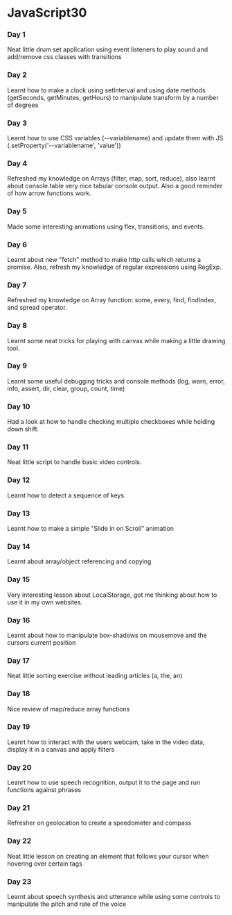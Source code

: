 # JavaScript30

### Day 1

Neat little drum set application using event listeners to play sound and add/remove css classes with transitions

### Day 2

Learnt how to make a clock using setInterval and using date methods (getSeconds, getMinutes, getHours) to manipulate transform by a number of degrees

### Day 3

Learnt how to use CSS variables (--variablename) and update them with JS (.setProperty('--variablename', 'value'))

### Day 4

Refreshed my knowledge on Arrays (filter, map, sort, reduce), also learnt about console.table very nice tabular console output. Also a good reminder of how arrow functions work.

### Day 5

Made some interesting animations using flex, transitions, and events.

### Day 6

Learnt about new "fetch" method to make http calls which returns a promise. Also, refresh my knowledge of regular expressions using RegExp.

### Day 7

Refreshed my knowledge on Array function: some, every, find, findIndex, and spread operator.

### Day 8

Learnt some neat tricks for playing with canvas while making a little drawing tool.

### Day 9

Learnt some useful debugging tricks and console methods (log, warn, error, info, assert, dir, clear, group, count, time)

### Day 10

Had a look at how to handle checking multiple checkboxes while holding down shift.

### Day 11

Neat little script to handle basic video controls.

### Day 12

Learnt how to detect a sequence of keys

### Day 13

Learnt how to make a simple "Slide in on Scroll" animation

### Day 14

Learnt about array/object referencing and copying

### Day 15

Very interesting lesson about LocalStorage, got me thinking about how to use it in my own websites.

### Day 16

Learnt about how to manipulate box-shadows on mousemove and the cursors current position

### Day 17

Neat little sorting exercise without leading articles (a, the, an)

### Day 18

Nice review of map/reduce array functions

### Day 19

Leanrt how to interact with the users webcam, take in the video data, display it in a canvas and apply filters

### Day 20

Leanrt how to use speech recognition, output it to the page and run functions against phrases

### Day 21

Refresher on geolocation to create a speedometer and compass

### Day 22

Neat little lesson on creating an element that follows your cursor when hovering over certain tags

### Day 23

Learnt about speech synthesis and utterance while using some controls to manipulate the pitch and rate of the voice

